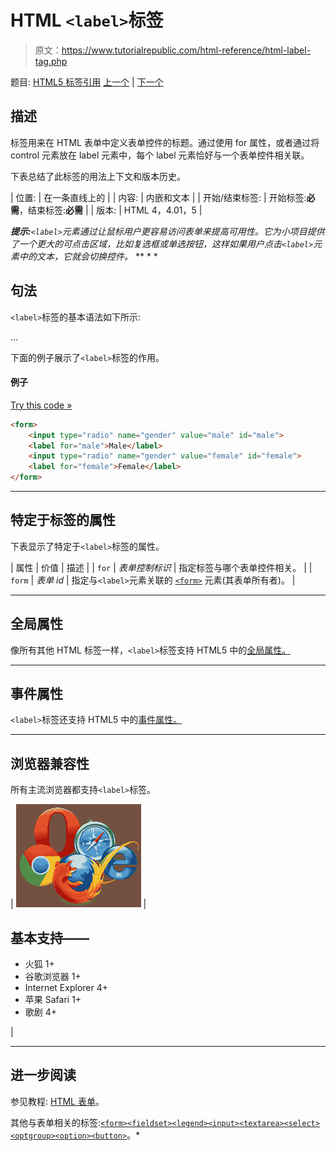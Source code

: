 # HTML `<label>`标签

> 原文：<https://www.tutorialrepublic.com/html-reference/html-label-tag.php>

题目: [HTML5 标签引用](html5-tags.php) [上一个](html5-keygen-tag.php) | [下一个](html-legend-tag.php)

## 描述

标签用来在 HTML 表单中定义表单控件的标题。通过使用 for 属性，或者通过将 control 元素放在 label 元素中，每个 label 元素恰好与一个表单控件相关联。

下表总结了此标签的用法上下文和版本历史。

| 位置: | 在一条直线上的 |
| 内容: | 内嵌和文本 |
| 开始/结束标签: | 开始标签:**必需**，结束标签:**必需** |
| 版本: | HTML 4，4.01，5 |

 ***提示:**`<label>`元素通过让鼠标用户更容易访问表单来提高可用性。它为小项目提供了一个更大的可点击区域，比如复选框或单选按钮，这样如果用户点击`<label>`元素中的文本，它就会切换控件。*  ** * *

## 句法

`<label>`标签的基本语法如下所示:

<label for="control id" > ... </label>

下面的例子展示了`<label>`标签的作用。

#### 例子

[Try this code »](../codelab.php?topic=html&file=label-tag "Try this code using online Editor")

```html
<form>
    <input type="radio" name="gender" value="male" id="male">
    <label for="male">Male</label>
    <input type="radio" name="gender" value="female" id="female">
    <label for="female">Female</label>
</form>
```

* * *

## 特定于标签的属性

下表显示了特定于`<label>`标签的属性。

| 属性 | 价值 | 描述 |
| `for` | *表单控制标识* | 指定标签与哪个表单控件相关。 |
| `form` | *表单 id* | 指定与`<label>`元素关联的 [`<form>`](html-form-tag.php) 元素(其表单所有者)。 |

* * *

## 全局属性

像所有其他 HTML 标签一样，`<label>`标签支持 HTML5 中的[全局属性。](html5-global-attributes.php)

* * *

## 事件属性

`<label>`标签还支持 HTML5 中的[事件属性。](html5-event-attributes.php)

* * *

## 浏览器兼容性

所有主流浏览器都支持`<label>`标签。

| ![Browsers Icon](img/e9331123c77668c1832e541c2fca1002.png) | 

## 基本支持——

*   火狐 1+
*   谷歌浏览器 1+
*   Internet Explorer 4+
*   苹果 Safari 1+
*   歌剧 4+

 |

* * *

## 进一步阅读

参见教程: [HTML 表单](../html-tutorial/html-forms.php)。

其他与表单相关的标签:[`<form>`](html-form-tag.php)[`<fieldset>`](html-fieldset-tag.php)[`<legend>`](html-legend-tag.php)[`<input>`](html-input-tag.php)[`<textarea>`](html-textarea-tag.php)[`<select>`](html-select-tag.php)[`<optgroup>`](html-optgroup-tag.php)[`<option>`](html-option-tag.php)[`<button>`](html-button-tag.php)。*